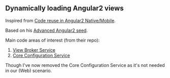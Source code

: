## Dynamically loading Angular2 views

Inspired from [Code reuse in Angular2 Native/Mobile](http://angularjs.blogspot.co.uk/2016/03/code-reuse-in-angular-2-native-mobile.html).

Based on his [Advanced Angular2 seed](https://github.com/NathanWalker/angular2-seed-advanced).

Main code areas of interest (from their repo):

1. [View Broker Service](https://github.com/NathanWalker/angular2-seed-advanced/blob/e78b379fdc8ebc2d69ca9e423bd6a9b26925e2cc/src/frameworks/core.framework/services/view-broker.service.ts)
2. [Core Configuration Service](https://github.com/NathanWalker/angular2-seed-advanced/blob/e78b379fdc8ebc2d69ca9e423bd6a9b26925e2cc/src/frameworks/core.framework/services/core-config.service.ts)

Though I've now removed the Core Configuration Service as it's not needed in our (Web) scenario.



